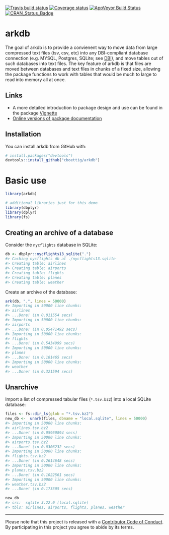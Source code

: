 
[![Travis build
status](https://travis-ci.org/cboettig/arkdb.svg?branch=master)](https://travis-ci.org/cboettig/arkdb)
[![Coverage
status](https://codecov.io/gh/cboettig/arkdb/branch/master/graph/badge.svg)](https://codecov.io/github/cboettig/arkdb?branch=master)
[![AppVeyor Build
Status](https://ci.appveyor.com/api/projects/status/github/cboettig/arkdb?branch=master&svg=true)](https://ci.appveyor.com/project/cboettig/arkdb)
[![CRAN\_Status\_Badge](http://www.r-pkg.org/badges/version/arkdb)](https://cran.r-project.org/package=arkdb)

<!-- README.md is generated from README.Rmd. Please edit that file -->

# arkdb

The goal of arkdb is to provide a convienent way to move data from large
compressed text files (tsv, csv, etc) into any DBI-compliant database
connection (e.g. MYSQL, Postgres, SQLite; see
[DBI](https://db.rstudio.com/dbi/)), and move tables out of such
databases into text files. The key feature of arkdb is that files are
moved between databases and text files in chunks of a fixed size,
allowing the package functions to work with tables that would be much to
large to read into memory all at once.

## Links

  - A more detailed introduction to package design and use can be found
    in the package
    [Vignette](https://cboettig.github.io/arkdb/articles/arkdb_intro.html)
  - [Online versions of package
    documentation](https://cboettig.github.io/arkdb)

## Installation

You can install arkdb from GitHub with:

``` r
# install.packages("devtools")
devtools::install_github("cboettig/arkdb")
```

# Basic use

``` r
library(arkdb)

# additional libraries just for this demo
library(dbplyr)
library(dplyr)
library(fs)
```

## Creating an archive of a database

Consider the `nycflights` database in SQLite:

``` r
db <- dbplyr::nycflights13_sqlite(".")
#> Caching nycflights db at ./nycflights13.sqlite
#> Creating table: airlines
#> Creating table: airports
#> Creating table: flights
#> Creating table: planes
#> Creating table: weather
```

Create an archive of the database:

``` r
ark(db, ".", lines = 50000)
#> Importing in 50000 line chunks:
#> airlines
#> ...Done! (in 0.011554 secs)
#> Importing in 50000 line chunks:
#> airports
#> ...Done! (in 0.05471492 secs)
#> Importing in 50000 line chunks:
#> flights
#> ...Done! (in 0.5434999 secs)
#> Importing in 50000 line chunks:
#> planes
#> ...Done! (in 0.101465 secs)
#> Importing in 50000 line chunks:
#> weather
#> ...Done! (in 0.321594 secs)
```

## Unarchive

Import a list of compressed tabular files (`*.tsv.bz2`) into a local
SQLite database:

``` r
files <- fs::dir_ls(glob = "*.tsv.bz2")
new_db <-  unark(files, dbname = "local.sqlite", lines = 50000)
#> Importing in 50000 line chunks:
#> airlines.tsv.bz2
#> ...Done! (in 0.05960894 secs)
#> Importing in 50000 line chunks:
#> airports.tsv.bz2
#> ...Done! (in 0.0306232 secs)
#> Importing in 50000 line chunks:
#> flights.tsv.bz2
#> ...Done! (in 0.2614648 secs)
#> Importing in 50000 line chunks:
#> planes.tsv.bz2
#> ...Done! (in 0.1022561 secs)
#> Importing in 50000 line chunks:
#> weather.tsv.bz2
#> ...Done! (in 0.173305 secs)

new_db
#> src:  sqlite 3.22.0 [local.sqlite]
#> tbls: airlines, airports, flights, planes, weather
```

-----

Please note that this project is released with a [Contributor Code of
Conduct](CODE_OF_CONDUCT.md). By participating in this project you agree
to abide by its terms.
